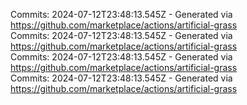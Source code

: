 Commits: 2024-07-12T23:48:13.545Z - Generated via https://github.com/marketplace/actions/artificial-grass
<br>
Commits: 2024-07-12T23:48:13.545Z - Generated via https://github.com/marketplace/actions/artificial-grass
<br>
Commits: 2024-07-12T23:48:13.545Z - Generated via https://github.com/marketplace/actions/artificial-grass
<br>
Commits: 2024-07-12T23:48:13.545Z - Generated via https://github.com/marketplace/actions/artificial-grass
<br>
